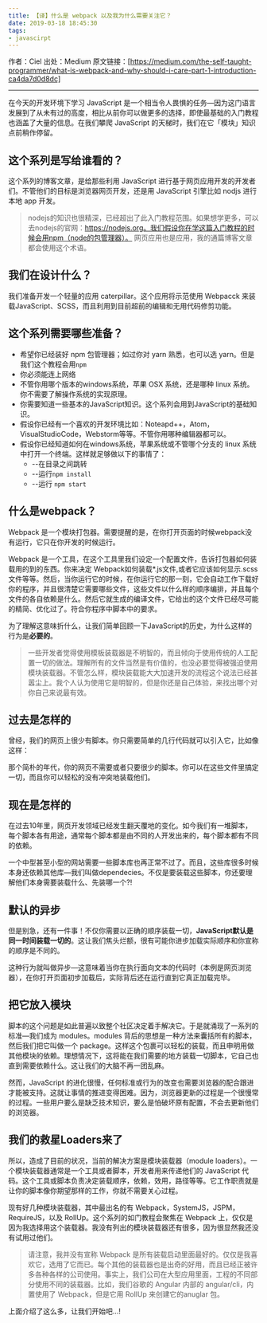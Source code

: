 ```yaml
---
title: 【译】什么是 webpack 以及我为什么需要关注它？
date: 2019-03-18 18:45:30
tags:
- javascirpt
---
```


作者：Ciel
出处：Medium
原文链接：[https://medium.com/the-self-taught-programmer/what-is-webpack-and-why-should-i-care-part-1-introduction-ca4da7d0d8dc]
***
在今天的开发环境下学习 JavaScript 是一个相当令人畏惧的任务—因为这门语言发展到了从未有过的高度，相比从前你可以做更多的选择，即使最基础的入门教程也涵盖了大量的信息。在我们攀爬 JavaScript 的天梯时，我们在它「模块」知识点前稍作停留。

## 这个系列是写给谁看的？
这个系列的博客文章，是给那些利用 JavaScript 进行基于网页应用开发的开发者们。不管他们的目标是浏览器网页开发，还是用 JavaScript 引擎比如 nodjs 进行本地 app 开发。

> nodejs的知识也很精深，已经超出了此入门教程范围。如果想学更多，可以去nodejs的官网：https://nodejs.org。我们假设你在学这篇入门教程的时候会用npm（node的包管理器）。
> 网页应用也是应用，我的通篇博客文章都会使用这个术语。

## 我们在设计什么？
我们准备开发一个轻量的应用 caterpillar。这个应用将示范使用 Webpacck 来装载JavaScript、SCSS，而且利用到目前超前的编辑和无用代码修剪功能。

## 这个系列需要哪些准备？
  - 希望你已经装好 npm 包管理器；如过你对 yarn 熟悉，也可以选 yarn。但是我们这个教程会用`npm`
  - 你必须能连上网络
  - 不管你用哪个版本的windows系统，苹果 OSX 系统，还是哪种 linux 系统。你不需要了解操作系统的实现原理。
  - 你需要知道一些基本的JavaScript知识。这个系列会用到JavaScript的基础知识。
  - 假设你已经有一个喜欢的开发环境比如：Noteapd++，Atom，VisualStudioCode，Webstorm等等。不管你用哪种编辑器都可以。
  - 假设你已经知道如何在windows系统，苹果系统或不管哪个分支的 linux 系统中打开一个终端。这样就足够做以下的事情了：
  	- --在目录之间跳转
  	- --运行`npm install`
  	- --运行 `npm start`

## 什么是webpack？
Webpack 是一个模块打包器。需要提醒的是，在你打开页面的时候webpack没有运行，它只在你开发的时候运行。

Webpack 是一个工具，在这个工具里我们设定一个配置文件，告诉打包器如何装载用的到的东西。你来决定 Webpack如何装载*.js文件,或者它应该如何显示.scss文件等等。然后，当你运行它的时候，在你运行它的那一刻，它会自动工作下载好你的程序，并且很清楚它需要哪些文件，这些文件以什么样的顺序编排，并且每个文件的各自依赖是什么。然后它就生成的编译文件，它给出的这个文件已经尽可能的精简、优化过了。符合你程序中脚本中的要求。

为了理解这意味折什么，让我们简单回顾一下JavaScript的历史，为什么这样的行为是**必要的**。

> 一些开发者觉得使用模板装载器是不明智的，而且倾向于使用传统的人工配置一切的做法。理解所有的文件当然是有价值的，也没必要觉得被强迫使用模块装载器。不管怎么样，模块装载能大大加速开发的流程这个说法已经甚嚣尘上。我个人认为使用它是明智的，但是你还是自己体验，来找出哪个对你自己来说最有效。

## 过去是怎样的
曾经，我们的网页上很少有脚本。你只需要简单的几行代码就可以引入它，比如像这样：
<head>
   <script src="scripts.js" type="text/javascript"></script>
</head>

那个简朴的年代，你的网页不需要或者只要很少的脚本。你可以在这些文件里搞定一切，而且你可以轻松的没有冲突地装载他们。

## 现在是怎样的
在过去10年里，网页开发领域已经发生翻天覆地的变化。如今我们有一堆脚本，每个脚本各有用途，通常每个脚本都是由不同的人开发出来的，每个脚本都有不同的依赖。

一个中型甚至小型的网站需要一些脚本库也再正常不过了。而且，这些库很多时候本身还依赖其他库—我们叫做dependecies。不仅是要装载这些脚本，你还要理解他们本身需要装载什么、先装哪一个?!

## 默认的异步
但是别急，还有一件事！不仅你需要以正确的顺序装载一切，**JavaScript默认是同一时间装载一切的**。这让我们焦头烂额，很有可能你进步加载实际顺序和你宣称的顺序是不同的。

这种行为就叫做异步—这意味着当你在执行面向文本的代码时（本例是网页浏览器），在你打开页面初步加载后，实际背后还在运行直到它真正加载完毕。

## 把它放入模块
脚本的这个问题是如此普遍以致整个社区决定着手解决它。于是就涌现了一系列的标准—我们成为 modules。modules 背后的思想是一种方法来囊括所有的脚本，然后我们把它叫做一个 package。这样这个包裹可以轻松的装载，而且申明用做其他模块的依赖。理想情况下，这将能在我们需要的地方装载一切脚本，它自己也直到需要依赖什么。这让我们的大脑不再一团乱麻。

然而，JavaScript 的进化很慢，任何标准或行为的改变也需要浏览器的配合跟进才能被支持。这就让事情的推进变得困难。因为，浏览器更新的过程是一个很慢常的过程。一些用户要么是缺乏技术知识，要么是怕破坏原有配置，不会去更新他们的浏览器。

## 我们的救星Loaders来了
所以，造成了目前的状况，当前的解决方案是模块装载器（module loaders）。一个模块装载器通常是一个工具或者脚本，开发者用来传递他们的 JavaScript 代码。这个工具或脚本负责决定装载顺序，依赖，效用，路径等等。它工作职责就是让你的脚本像你期望那样的工作，你就不需要关心过程。

现有好几种模块装载器，其中最出名的有 Webpack，SystemJS，JSPM，RequireJS，以及 RollUp。这个系列的如门教程会聚焦在 Webpack 上，仅仅是因为我选择用这个装载器。我没有列出的模块装载器还有很多，因为很显然我还没有试用过他们。

>请注意，我并没有宣称 Webpack 是所有装载启动里面最好的。仅仅是我喜欢它，选用了它而已。每个其他的装载器也是出奇的好用，而且已经正被许多各种各样的公司使用。事实上，我们公司在大型应用里面，工程的不同部分使用不同的装载器。比如，我们谷歌的 Angular 内部的 angular/cli，内置使用了 Webpack，但是它用 RollUp 来创建它的anuglar 包。

上面介绍了这么多，让我们开始吧…!